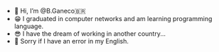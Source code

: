 - 👋 Hi, I’m @B.Ganeco🇧🇷
- 😁 I graduated in computer networks and am learning programming language. 
- 😎 I have the dream of working in another country...
- 😬 Sorry if I have an error in my English.
<!---
BGaneco/BGaneco is a ✨ special ✨ repository because its `README.md` (this file) appears on your GitHub profile.
You can click the Preview link to take a look at your changes.
--->
